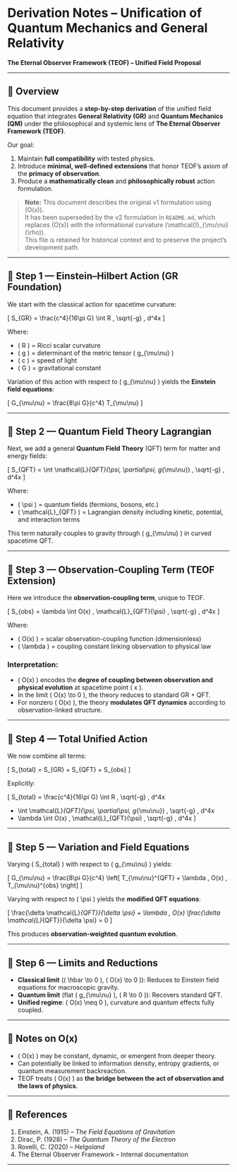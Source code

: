 # Derivation Notes – Unification of Quantum Mechanics and General Relativity  
**The Eternal Observer Framework (TEOF) – Unified Field Proposal**  

---

## 📜 Overview  

This document provides a **step-by-step derivation** of the unified field equation that integrates **General Relativity (GR)** and **Quantum Mechanics (QM)** under the philosophical and systemic lens of **The Eternal Observer Framework (TEOF)**.  

Our goal:  
1. Maintain **full compatibility** with tested physics.  
2. Introduce **minimal, well-defined extensions** that honor TEOF’s axiom of the **primacy of observation**.  
3. Produce a **mathematically clean** and **philosophically robust** action formulation.

> **Note:** This document describes the original v1 formulation using \(O(x)\).  
> It has been superseded by the v2 formulation in `README.md`, which replaces \(O(x)\) with the informational curvature \(\mathcal{I}_{\mu\nu}(\rho)\).  
> This file is retained for historical context and to preserve the project’s development path.

---

## 🧩 Step 1 — Einstein–Hilbert Action (GR Foundation)  

We start with the classical action for spacetime curvature:  

\[
S_{GR} = \frac{c^4}{16\pi G} \int R \, \sqrt{-g} \, d^4x
\]  

Where:  
- \( R \) = Ricci scalar curvature  
- \( g \) = determinant of the metric tensor \( g_{\mu\nu} \)  
- \( c \) = speed of light  
- \( G \) = gravitational constant  

Variation of this action with respect to \( g_{\mu\nu} \) yields the **Einstein field equations**:  

\[
G_{\mu\nu} = \frac{8\pi G}{c^4} T_{\mu\nu}
\]  

---

## 🧩 Step 2 — Quantum Field Theory Lagrangian  

Next, we add a general **Quantum Field Theory** (QFT) term for matter and energy fields:  

\[
S_{QFT} = \int \mathcal{L}_{QFT}(\psi, \partial\psi, g_{\mu\nu}) \, \sqrt{-g} \, d^4x
\]  

Where:  
- \( \psi \) = quantum fields (fermions, bosons, etc.)  
- \( \mathcal{L}_{QFT} \) = Lagrangian density including kinetic, potential, and interaction terms  

This term naturally couples to gravity through \( g_{\mu\nu} \) in curved spacetime QFT.  

---

## 🧩 Step 3 — Observation-Coupling Term (TEOF Extension)  

Here we introduce the **observation-coupling term**, unique to TEOF.  

\[
S_{obs} = \lambda \int O(x) \, \mathcal{L}_{QFT}(\psi) \, \sqrt{-g} \, d^4x
\]  

Where:  
- \( O(x) \) = scalar observation-coupling function (dimensionless)  
- \( \lambda \) = coupling constant linking observation to physical law  

### Interpretation:  
- \( O(x) \) encodes the **degree of coupling between observation and physical evolution** at spacetime point \( x \).  
- In the limit \( O(x) \to 0 \), the theory reduces to standard GR + QFT.  
- For nonzero \( O(x) \), the theory **modulates QFT dynamics** according to observation-linked structure.  

---

## 🧩 Step 4 — Total Unified Action  

We now combine all terms:  

\[
S_{total} = S_{GR} + S_{QFT} + S_{obs}
\]  

Explicitly:  

\[
S_{total} = \frac{c^4}{16\pi G} \int R \, \sqrt{-g} \, d^4x  
+ \int \mathcal{L}_{QFT}(\psi, \partial\psi, g_{\mu\nu}) \, \sqrt{-g} \, d^4x  
+ \lambda \int O(x) \, \mathcal{L}_{QFT}(\psi) \, \sqrt{-g} \, d^4x
\]  

---

## 🧩 Step 5 — Variation and Field Equations  

Varying \( S_{total} \) with respect to \( g_{\mu\nu} \) yields:  

\[
G_{\mu\nu} = \frac{8\pi G}{c^4} \left[ T_{\mu\nu}^{QFT} + \lambda \, O(x) \, T_{\mu\nu}^{obs} \right]
\]  

Varying with respect to \( \psi \) yields the **modified QFT equations**:  

\[
\frac{\delta \mathcal{L}_{QFT}}{\delta \psi} + \lambda \, O(x) \frac{\delta \mathcal{L}_{QFT}}{\delta \psi} = 0
\]  

This produces **observation-weighted quantum evolution**.  

---

## 🧩 Step 6 — Limits and Reductions  

- **Classical limit** (\( \hbar \to 0 \), \( O(x) \to 0 \)): Reduces to Einstein field equations for macroscopic gravity.  
- **Quantum limit** (flat \( g_{\mu\nu} \), \( R \to 0 \)): Recovers standard QFT.  
- **Unified regime**: \( O(x) \neq 0 \), curvature and quantum effects fully coupled.  

---

## 📌 Notes on O(x)  

- \( O(x) \) may be constant, dynamic, or emergent from deeper theory.  
- Can potentially be linked to information density, entropy gradients, or quantum measurement backreaction.  
- TEOF treats \( O(x) \) as **the bridge between the act of observation and the laws of physics**.  

---

## 📜 References  

1. Einstein, A. (1915) – *The Field Equations of Gravitation*  
2. Dirac, P. (1928) – *The Quantum Theory of the Electron*  
3. Rovelli, C. (2020) – *Helgoland*  
4. The Eternal Observer Framework – Internal documentation  

---
